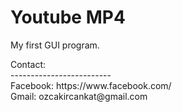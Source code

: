 # Youtube MP4

My first GUI program.

<div>Contact:</div>
<div>-------------------------</div>
<div>Facebook: https://www.facebook.com/</div>
<div>Gmail: ozcakircankat@gmail.com</div>
